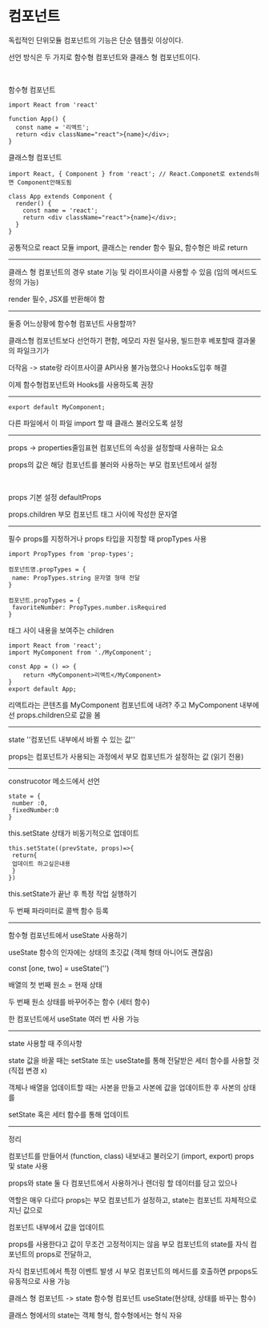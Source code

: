 <h1>컴포넌트</h1> 독립적인 단위모듈
컴포넌트의 기능은 단순 템플릿 이상이다.

선언 방식은 두 가지로 함수형 컴포넌트와 클래스 형 컴포넌트이다.

<br>

함수형 컴포넌트

```
import React from 'react'

function App() {
  const name = '리액트';
  return <div className="react">{name}</div>;
}
```

클래스형 컴포넌트

```
import React, { Component } from 'react'; // React.Componet로 extends하면 Component안해도됨

class App extends Component {
  render() {
    const name = 'react';
    return <div className="react">{name}</div>;
  }
}
```

공통적으로 react 모듈 import, 클래스는 render 함수 필요, 함수형은 바로 return 

---

클래스 형 컴포넌트의 경우 state 기능 및 라이프사이클 사용할 수 있음 (임의 메서드도 정의 가능)

render 필수, JSX를 반환해야 함

---

둘중 어느상황에 함수형 컴포넌트 사용할까?

클래스형 컴포넌트보다 선언하기 편함, 메모리 자원 덜사용, 빌드한후 베포할때 결과물의 파일크기가

더작음 -> state랑 라이프사이클 API사용 불가능했으나 Hooks도입후 해결

이제 함수형컴포넌트와 Hooks를 사용하도록 권장

---

```
export default MyComponent;
```

다른 파일에서 이 파일 import 할 때 클래스 불러오도록 설정

---

props -> properties줄임표현 컴포넌트의 속성을 설정할때 사용하는 요소

props의 값은 해당 컴포넌트를 불러와 사용하는 부모 컴포넌트에서 설정

<br>

props 기본 설정 defaultProps

props.children 부모 컴포넌트 태그 사이에 작성한 문자열

---

필수 props를 지정하거나 props 타입을 지정할 때 propTypes 사용

```
import PropTypes from 'prop-types';

컴포넌트명.propTypes = {
 name: PropTypes.string 문자열 형태 전달
}
```

```
컴포넌트.propTypes = {
 favoriteNumber: PropTypes.number.isRequired
}
```

태그 사이 내용을 보여주는 children

```
import React from 'react';
import MyComponent from './MyComponent';

const App = () => {
	return <MyComponent>리액트</MyComponent>
}
export default App;
```

리액트라는 콘텐츠를 MyComponent 컴포넌트에 내려? 주고 MyComponent 내부에선 props.children으로 값을 봄

---

state ''컴포넌트 내부에서 바뀔 수 있는 값''

props는 컴포넌트가 사용되는 과정에서 부모 컴포넌트가 설정하는 값 (읽기 전용)

---

construcotor 메소드에서 선언

```
state = {
 number :0,
 fixedNumber:0
}
```

this.setState 상태가 비동기적으로 업데이트

```
this.setState((prevState, props)=>{
 return{
 업데이트 하고싶은내용
 }
})
```

this.setState가 끝난 후 특정 작업 실행하기

두 번째 파라미터로 콜백 함수 등록

---

함수형 컴포넌트에서 useState 사용하기

useState 함수의 인자에는 상태의 초깃값 (객체 형태 아니어도 괜찮음)

const [one, two] = useState('')

배열의 첫 번째 원소 = 현재 상태

두 번째 원소 상태를 바꾸어주는 함수 (세터 함수)

한 컴포넌트에서 useState 여러 번 사용 가능

---

state 사용할 때 주의사항

state 값을 바꿀 때는 setState 또는 useState를 통해 전달받은 세터 함수를 사용할 것(직접 변경 x)



객체나 배열을 업데이트할 때는 사본을 만들고 사본에 값을 업데이트한 후 사본의 상태를

setState 혹은 세터 함수를 통해 업데이트

---

정리

컴포넌트를 만들어서 (function, class) 내보내고 불러오기 (import, export) props 및 state 사용

props와 state 둘 다 컴포넌트에서 사용하거나 렌더링 할 데이터를 담고 있으나

역할은 매우 다르다 props는 부모 컴포넌트가 설정하고, state는 컴포넌트 자체적으로 지닌 값으로

컴포넌트 내부에서 값을 업데이트

props를 사용한다고 값이 무조건 고정적이지는 않음 부모 컴포넌트의 state를 자식 컴포넌트의 props로 전달하고,

자식 컴포넌트에서 특정 이벤트 발생 시 부모 컴포넌트의 메서드를 호출하면 prpops도 유동적으로 사용 가능



클래스 형 컴포넌트 -> state 함수형 컴포넌트 useState(현상태, 상태를 바꾸는 함수)

클래스 형에서의 state는 객체 형식, 함수형에서는 형식 자유